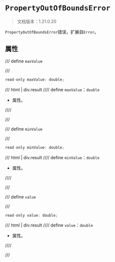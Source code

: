 # `PropertyOutOfBoundsError`

> 文档版本：1.21.0.20

`PropertyOutOfBoundsError`错误，扩展自`Error`。

## 属性

/// define
`maxValue`


///

```js
read-only maxValue: double;
```

/// html | div.result
//// define
`maxValue`：`double`

- 属性。


////

///


/// define
`minValue`


///

```js
read-only minValue: double;
```

/// html | div.result
//// define
`minValue`：`double`

- 属性。


////

///


/// define
`value`


///

```js
read-only value: double;
```

/// html | div.result
//// define
`value`：`double`

- 属性。


////

///

